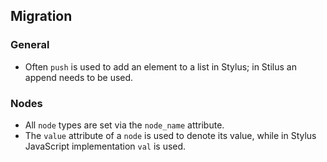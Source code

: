 ## Migration

### General

 - Often `push` is used to add an element to a list in Stylus; in Stilus an append needs to be used.

### Nodes

 - All `node` types are set via the `node_name` attribute.
 - The `value` attribute of a `node` is used to denote its value, while in Stylus JavaScript implementation `val` is used.

